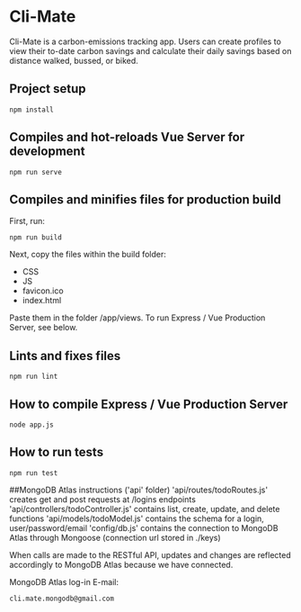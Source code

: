 # Cli-Mate
Cli-Mate is a carbon-emissions tracking app. Users can create profiles to view their to-date carbon savings and calculate their daily savings based on distance walked, bussed, or biked. 

## Project setup
```
npm install
```

## Compiles and hot-reloads Vue Server for development
```
npm run serve
```

## Compiles and minifies files for production build
First, run:
```
npm run build
```
Next, copy the files within the build folder:
* CSS
* JS
* favicon.ico
* index.html

Paste them in the folder /app/views.
To run Express / Vue Production Server, see below.

## Lints and fixes files
```
npm run lint
```

## How to compile Express / Vue Production Server
```
node app.js
```

## How to run tests
```
npm run test
```

##MongoDB Atlas instructions ('api' folder)
'api/routes/todoRoutes.js' creates get and post requests at /logins endpoints
'api/controllers/todoController.js' contains list, create, update, and delete functions
'api/models/todoModel.js' contains the schema for a login, user/password/email
'config/db.js' contains the connection to MongoDB Atlas through Mongoose (connection url stored in ./keys)

When calls are made to the RESTful API, updates and changes are reflected accordingly to MongoDB Atlas because we have connected.

MongoDB Atlas log-in E-mail:
```
cli.mate.mongodb@gmail.com
```
